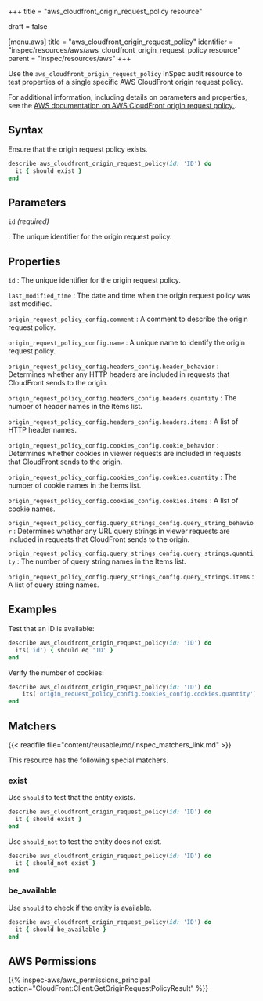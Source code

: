 +++
title = "aws_cloudfront_origin_request_policy resource"

draft = false


[menu.aws]
title = "aws_cloudfront_origin_request_policy"
identifier = "inspec/resources/aws/aws_cloudfront_origin_request_policy resource"
parent = "inspec/resources/aws"
+++

Use the `aws_cloudfront_origin_request_policy` InSpec audit resource to test properties of a single specific AWS CloudFront origin request policy.

For additional information, including details on parameters and properties, see the [AWS documentation on AWS CloudFront origin request policy.](https://docs.aws.amazon.com/AWSCloudFormation/latest/UserGuide/aws-resource-cloudfront-originrequestpolicy.html).

## Syntax

Ensure that the origin request policy exists.

```ruby
describe aws_cloudfront_origin_request_policy(id: 'ID') do
  it { should exist }
end
```

## Parameters

`id` _(required)_

: The unique identifier for the origin request policy.

## Properties

`id`
: The unique identifier for the origin request policy.

`last_modified_time`
: The date and time when the origin request policy was last modified.

`origin_request_policy_config.comment`
: A comment to describe the origin request policy.

`origin_request_policy_config.name`
: A unique name to identify the origin request policy.

`origin_request_policy_config.headers_config.header_behavior`
: Determines whether any HTTP headers are included in requests that CloudFront sends to the origin.

`origin_request_policy_config.headers_config.headers.quantity`
: The number of header names in the Items list.

`origin_request_policy_config.headers_config.headers.items`
: A list of HTTP header names.

`origin_request_policy_config.cookies_config.cookie_behavior`
: Determines whether cookies in viewer requests are included in requests that CloudFront sends to the origin.

`origin_request_policy_config.cookies_config.cookies.quantity`
: The number of cookie names in the Items list.

`origin_request_policy_config.cookies_config.cookies.items`
: A list of cookie names.

`origin_request_policy_config.query_strings_config.query_string_behavior`
: Determines whether any URL query strings in viewer requests are included in requests that CloudFront sends to the origin.

`origin_request_policy_config.query_strings_config.query_strings.quantity`
: The number of query string names in the Items list.

`origin_request_policy_config.query_strings_config.query_strings.items`
: A list of query string names.

## Examples

Test that an ID is available:

```ruby
describe aws_cloudfront_origin_request_policy(id: 'ID') do
  its('id') { should eq 'ID' }
end
```

Verify the number of cookies:

```ruby
describe aws_cloudfront_origin_request_policy(id: 'ID') do
    its('origin_request_policy_config.cookies_config.cookies.quantity') { should eq 1 }
end
```

## Matchers

{{< readfile file="content/reusable/md/inspec_matchers_link.md" >}}

This resource has the following special matchers.

### exist

Use `should` to test that the entity exists.

```ruby
describe aws_cloudfront_origin_request_policy(id: 'ID') do
  it { should exist }
end
```

Use `should_not` to test the entity does not exist.

```ruby
describe aws_cloudfront_origin_request_policy(id: 'ID') do
  it { should_not exist }
end
```

### be_available

Use `should` to check if the entity is available.

```ruby
describe aws_cloudfront_origin_request_policy(id: 'ID') do
  it { should be_available }
end
```

## AWS Permissions

{{% inspec-aws/aws_permissions_principal action="CloudFront:Client:GetOriginRequestPolicyResult" %}}
